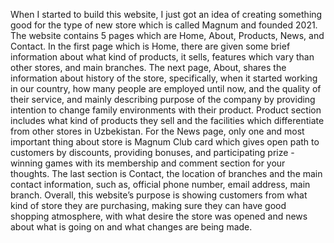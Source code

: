 When I started to build this website, I just got an idea of creating something good for the type of new store which is called Magnum and founded 2021. The website contains 5 pages which are Home, About, Products, News, and Contact. In the first page which is Home, there are given some brief information about what kind of products, it sells, features which vary than other stores, and main branches. The next page, About, shares the information about history of the store, specifically, when it started working in our country, how many people are employed until now, and the quality of their service, and mainly describing purpose of the company by providing intention to change family environments with their product. Product section includes what kind of products they sell and the facilities which differentiate from other stores in Uzbekistan. For the News page, only one and most important thing about store is Magnum Club card which gives open path to customers by discounts, providing bonuses, and participating prize - winning games with its membership and comment section for your thoughts. The last section is Contact, the location of branches and the main contact information, such as, official phone number, email address, main branch. Overall, this website’s purpose is showing customers from what kind of store they are purchasing, making sure they can have good shopping atmosphere, with what desire the store was opened and news about what is going on and what changes are being made.

